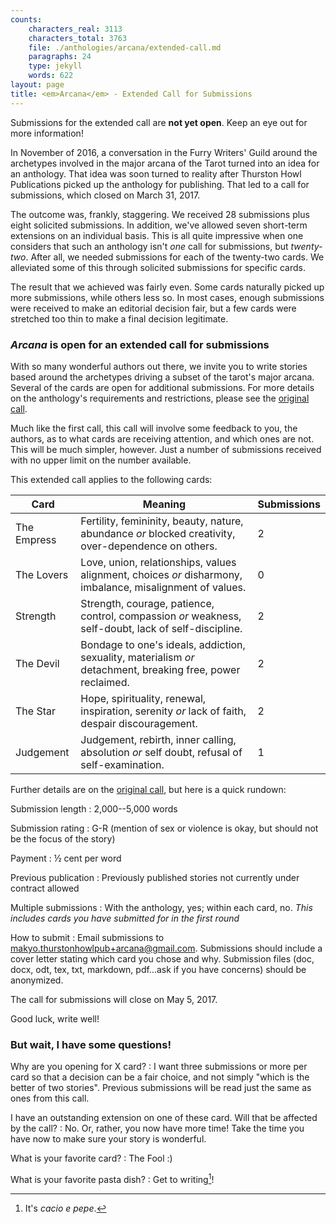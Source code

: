 ```yaml
---
counts:
    characters_real: 3113
    characters_total: 3763
    file: ./anthologies/arcana/extended-call.md
    paragraphs: 24
    type: jekyll
    words: 622
layout: page
title: <em>Arcana</em> - Extended Call for Submissions
---
```


<div class="alert alert-danger">Submissions for the extended call are <strong>not yet open</strong>. Keep an eye out for more information!</div>

In November of 2016, a conversation in the Furry Writers' Guild around the archetypes involved in the major arcana of the Tarot turned into an idea for an anthology. That idea was soon turned to reality after Thurston Howl Publications picked up the anthology for publishing. That led to a call for submissions, which closed on March 31, 2017.

The outcome was, frankly, staggering. We received 28 submissions plus eight solicited submissions. In addition, we've allowed seven short-term extensions on an individual basis. This is all quite impressive when one considers that such an anthology isn't *one* call for submissions, but *twenty-two*. After all, we needed submissions for each of the twenty-two cards. We alleviated some of this through solicited submissions for specific cards.

The result that we achieved was fairly even. Some cards naturally picked up more submissions, while others less so. In most cases, enough submissions were received to make an editorial decision fair, but a few cards were stretched too thin to make a final decision legitimate.

### *Arcana* is open for an extended call for submissions

With so many wonderful authors out there, we invite you to write stories based around the archetypes driving a subset of the tarot's major arcana. Several of the cards are open for additional submissions. For more details on the anthology's requirements and restrictions, please see the [original call](..).

Much like the first call, this call will involve some feedback to you, the authors, as to what cards are receiving attention, and which ones are not. This will be much simpler, however. Just a number of submissions received with no upper limit on the number available.

This extended call applies to the following cards:

Card | Meaning | Submissions
---|---|---
The Empress | Fertility, femininity, beauty, nature, abundance *or* blocked creativity, over-dependence on others. | 2
The Lovers | Love, union, relationships, values alignment, choices *or* disharmony, imbalance, misalignment of values. | 0
Strength | Strength, courage, patience, control, compassion *or* weakness, self-doubt, lack of self-discipline. | 2
The Devil | Bondage to one's ideals, addiction, sexuality, materialism *or* detachment, breaking free, power reclaimed. | 2
The Star | Hope, spirituality, renewal, inspiration, serenity *or* lack of faith, despair discouragement. | 2
Judgement | Judgement, rebirth, inner calling, absolution *or* self doubt, refusal of self-examination. | 1

Further details are on the [original call](..), but here is a quick rundown:

Submission length
:   2,000--5,000 words

Submission rating
:   G-R (mention of sex or violence is okay, but should not be the focus of the story)

Payment
:   &frac12; cent per word

Previous publication
:   Previously published stories not currently under contract allowed

Multiple submissions
:   With the anthology, yes; within each card, no. *This includes cards you have submitted for in the first round*

How to submit
:   Email submissions to makyo.thurstonhowlpub+arcana@gmail.com. Submissions should include a cover letter stating which card you chose and why. Submission files (doc, docx, odt, tex, txt, markdown, pdf...ask if you have concerns) should be anonymized.

<div class="alert alert-info">The call for submissions will close on May 5, 2017.</div>

Good luck, write well!

### But wait, I have some questions!

Why are you opening for X card?
:   I want three submissions or more per card so that a decision can be a fair choice, and not simply "which is the better of two stories". Previous submissions will be read just the same as ones from this call.

I have an outstanding extension on one of these card. Will that be affected by the call?
:   No. Or, rather, you now have more time! Take the time you have now to make sure your story is wonderful.

What is your favorite card?
:   The Fool :)

What is your favorite pasta dish?
:   Get to writing[^pasta]!

[^pasta]: It's *cacio e pepe*.
